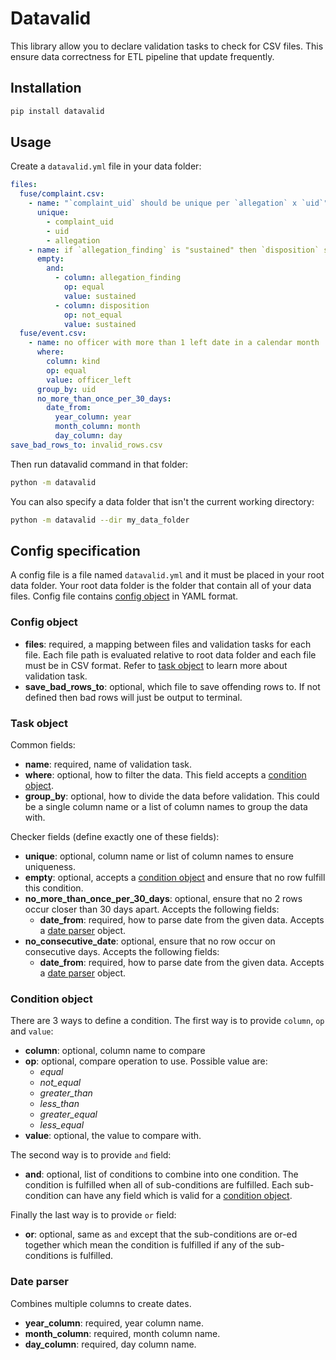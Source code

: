 # Datavalid

This library allow you to declare validation tasks to check for CSV files. This ensure data correctness for ETL pipeline that update frequently.

## Installation

```bash
pip install datavalid
```

## Usage

Create a `datavalid.yml` file in your data folder:

```yaml
files:
  fuse/complaint.csv:
    - name: "`complaint_uid` should be unique per `allegation` x `uid`"
      unique:
        - complaint_uid
        - uid
        - allegation
    - name: if `allegation_finding` is "sustained" then `disposition` should also be "sustained"
      empty:
        and:
          - column: allegation_finding
            op: equal
            value: sustained
          - column: disposition
            op: not_equal
            value: sustained
  fuse/event.csv:
    - name: no officer with more than 1 left date in a calendar month
      where:
        column: kind
        op: equal
        value: officer_left
      group_by: uid
      no_more_than_once_per_30_days:
        date_from:
          year_column: year
          month_column: month
          day_column: day
save_bad_rows_to: invalid_rows.csv
```

Then run datavalid command in that folder:

```bash
python -m datavalid
```

You can also specify a data folder that isn't the current working directory:

```bash
python -m datavalid --dir my_data_folder
```

## Config specification

A config file is a file named `datavalid.yml` and it must be placed in your root data folder. Your root data folder is the folder that contain all of your data files. Config file contains [config object](#config-object) in YAML format.

### Config object

- **files**: required, a mapping between files and validation tasks for each file. Each file path is evaluated relative to root data folder and each file must be in CSV format. Refer to [task object](#task-object) to learn more about validation task.
- **save_bad_rows_to**: optional, which file to save offending rows to. If not defined then bad rows will just be output to terminal.

### Task object

Common fields:

- **name**: required, name of validation task.
- **where**: optional, how to filter the data. This field accepts a [condition object](#condition-object).
- **group_by**: optional, how to divide the data before validation. This could be a single column name or a list of column names to group the data with.

Checker fields (define exactly one of these fields):

- **unique**: optional, column name or list of column names to ensure uniqueness.
- **empty**: optional, accepts a [condition object](#condition-object) and ensure that no row fulfill this condition.
- **no_more_than_once_per_30_days**: optional, ensure that no 2 rows occur closer than 30 days apart. Accepts the following fields:
  - **date_from**: required, how to parse date from the given data. Accepts a [date parser](#date-parser) object.
- **no_consecutive_date**: optional, ensure that no row occur on consecutive days. Accepts the following fields:
  - **date_from**: required, how to parse date from the given data. Accepts a [date parser](#date-parser) object.

### Condition object

There are 3 ways to define a condition. The first way is to provide `column`, `op` and `value`:

- **column**: optional, column name to compare
- **op**: optional, compare operation to use. Possible value are:
  - _equal_
  - _not_equal_
  - _greater_than_
  - _less_than_
  - _greater_equal_
  - _less_equal_
- **value**: optional, the value to compare with.

The second way is to provide `and` field:

- **and**: optional, list of conditions to combine into one condition. The condition is fulfilled when all of sub-conditions are fulfilled. Each sub-condition can have any field which is valid for a [condition object](#condition-object).

Finally the last way is to provide `or` field:

- **or**: optional, same as `and` except that the sub-conditions are or-ed together which mean the condition is fulfilled if any of the sub-conditions is fulfilled.

### Date parser

Combines multiple columns to create dates.

- **year_column**: required, year column name.
- **month_column**: required, month column name.
- **day_column**: required, day column name.
